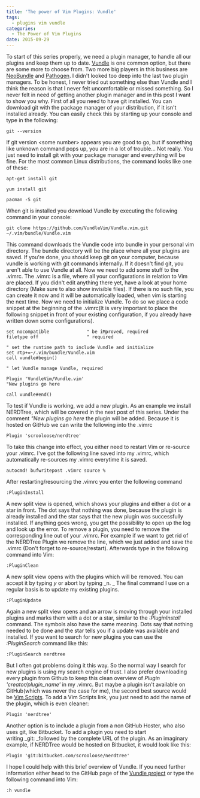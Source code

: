```yaml
---
title: 'The power of Vim Plugins: Vundle' 
tags:
  - plugins vim vundle
categories:
  - The Power of Vim Plugins
date: 2015-09-29
---
```


To start of this series properly, we need a
plugin manager, to handle all our plugins and keep them up to date.
[Vundle](https://github.com/VundleVim/Vundle.vim) is one common option, but
there are some more to choose from. Two more big players in this business are
[NeoBundle](https://github.com/Shougo/neobundle.vim) and
[Pathogen](https://github.com/tpope/vim-pathogen). I didn't looked too deep
into the last two plugin managers. To be honest, I never tried out something
else than Vundle and I think the reason is that I never felt uncomfortable or
missed something. So I never felt in need of getting another plugin manager and
in this post I want to show you why. First of all you need to have git
installed. You can download git with the package manager of your distribution,
if it isn't installed already. You can easily check this by starting up your
console and type in the following: 

```
git --version 
```

If git version \<some number\> appears you are good to go, but if something
like unknown command pops up, you are in a lot of trouble... Not really. You
just need to install git with your package manager and everything will be fine.
For the most common Linux distributions, the command looks like one of these:


```
apt-get install git
```
```
yum install git
```
```
pacman -S git
```

When git is installed you download Vundle by executing the following command in
your console:

```
git clone https://github.com/VundleVim/Vundle.vim.git ~/.vim/bundle/Vundle.vim
```

This command downloads the Vundle code into bundle in your personal vim
directory. The bundle directory will be the place where all your plugins are
saved. If you're done, you should keep git on your computer, because vundle is
working with git commands internally. If it doesn't find git, you aren't able
to use Vundle at all. Now we need to add some stuff to the .vimrc. The .vimrc
is a file, where all your configurations in relation to Vim are placed. If you
didn't edit anything there yet, have a look at your home directory (Make sure
to also show invisible files). If there is no such file, you can create it now
and it will be automatically loaded, when vim is starting the next time. Now we
need to initialize Vundle. To do so we place a code snippet at the beginning of
the .vimrc(It is very important to place the following snippet in front of your
existing configuration, if you already have written down some configurations).

``` viml
set nocompatible              " be iMproved, required
filetype off                  " required

" set the runtime path to include Vundle and initialize
set rtp+=~/.vim/bundle/Vundle.vim
call vundle#begin()

" let Vundle manage Vundle, required

Plugin 'VundleVim/Vundle.vim'
"New plugins go here

call vundle#end()
```

To test if Vundle is working, we add a new plugin. As an example we install
NERDTree, which will be covered in the next post of this series. Under the
comment _"New plugins go here_ the plugin will be added. Because it is hosted
on GitHub we can write the following into the .vimrc

```
Plugin 'scrooloose/nerdtree'
```

To take this change into effect, you either need to restart Vim or re-source
your .vimrc. I've got the following line saved into my .vimrc, which
automatically re-sources my .vimrc everytime it is saved.

```
autocmd! bufwritepost .vimrc source %
```

After restarting/resourcing the .vimrc you enter the following command

```
:PluginInstall
```

A new split view is opened, which shows your plugins and either a dot or a star
in front. The dot says that nothing was done, because the plugin is already
installed and the star says that the new plugin was successfully installed. If
anything goes wrong, you get the possibility to open up the log and look up the
error. To remove a plugin, you need to remove the corresponding line out of
your .vimrc. For example if we want to get rid of the NERDTree Plugin we remove
the line, which we just added and save the .vimrc (Don't forget to
re-source/restart). Afterwards type in the following command into Vim:

```
:PluginClean
```

A new split view opens with the plugins which will be removed. You can accept
it by typing _y_ or abort by typing _n. _ The final command I use on a regular
basis is to update my existing plugins.

```
:PluginUpdate
```

Again a new split view opens and an arrow is moving through your installed
plugins and marks them with a dot or a star, similar to the _:PluginInstall_
command. The symbols also have the same meaning. Dots say that nothing needed
to be done and the star tells you if a update was available and installed. If
you want to search for new plugins you can use the _:PluginSearch_ command like
this:

```
:PluginSearch nerdtree
```

But I often got problems doing it this way. So the normal way I search for new
plugins is using my search engine of trust. I also prefer downloading every
plugin from Github to keep this clean overview of _Plugin
'creator/plugin_name'_ in my .vimrc. But maybe a plugin isn't available on
GitHub(which was never the case for me), the second best source would be [Vim
Scripts](http://vim-scripts.org). To add a Vim Scripts link, you just need to
add the name of the plugin, which is even cleaner:

```
Plugin 'nerdtree'
```

Another option is to include a plugin from a non GitHub Hoster, who also uses
git, like Bitbucket. To add a plugin you need to start writing _git: _followed
by the complete URL of the plugin. As an imaginary example, if NERDTree would
be hosted on Bitbucket, it would look like this:

```
Plugin 'git:bitbucket.com/scrooloose/nerdtree'
```

I hope I could help with this brief overview of Vundle. If you need further
information either head to the GitHub page of the [Vundle
project](https://github.com/VundleVim/Vundle.vim) or type the following command
into Vim:

```
:h vundle
```
